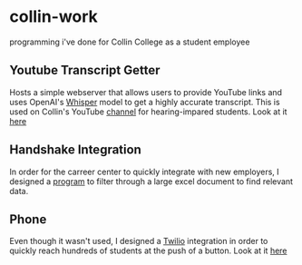 # collin-work
programming i've done for Collin College as a student employee

## Youtube Transcript Getter
Hosts a simple webserver that allows users to provide YouTube links and uses OpenAI's [Whisper](https://openai.com/research/whisper) model to get a highly accurate transcript. This is used on Collin's YouTube [channel](https://youtube.com/@CougarEDU) for hearing-impared students. Look at it [here](./yt-py)

## Handshake Integration
In order for the carreer center to quickly integrate with new employers, I designed a [program](./matchingemployers.py) to filter through a large excel document to find relevant data.

## Phone
Even though it wasn't used, I designed a [Twilio](https://www.twilio.com/en-us) integration in order to quickly reach hundreds of students at the push of a button. Look at it [here](./phone.py)
